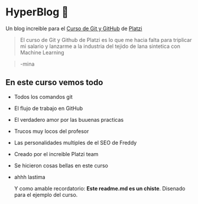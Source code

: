 # HyperBlog 💙

Un blog increible para el [Curso de Git y GitHub](https://platzi.com/cursos/git-github/ " curso de Git y Github") de [Platzi](https://platzi.com/ "Platzi")

> El curso de Git y Github de Platzi es lo que me hacia falta para triplicar mi salario y lanzarme a la industria del tejido de lana sintetica con Machine Learning

> -mina


## En este curso vemos todo

* Todos los comandos git
* El flujo de trabajo en GitHub
* El verdadero amor por las buuenas practicas
* Trucos muy locos del profesor
* Las personalidades multiples de el SEO de Freddy
* Creado por el increible Platzi team
* Se hicieron cosas bellas en este curso
* ahhh lastima

  Y como amable recordatorio: **Este readme.md es un chiste**. Disenado para el ejemplo del curso.

